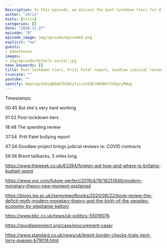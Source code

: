 ```yaml
---
Description: In this episode, we discuss the post-lockdown tiers for different regions of the UK, latest spending review, the Priti Patel bullying report, the Goodlaw project's court cases seeking judicial review of COVID procurement contracts and the Brexit test that caused 5-mile tailbacks in Kent.
author: "chris"
hosts: [chris]
categories: []
date: "2020-11-27"
episode: "8"
episode_image: img/episode/episode8.png
explicit: "no"
guests:
- pmoorhouse
images:
- img/episode/default-social.jpg
news_keywords: []
title: Post-lockdown tiers, Priti Patel report, Goodlaw judicial reviews, tailbacks in Kent.
truncate: ""
youtube: ""
spotify: 4eprxgi5ebygNQwE5bIWIy?si=iXI9EJOKQNGfVVDgcyPWwg
---
```


Timestamps: 

00:45 But she's very hard working

01:02 Post-lockdown tiers

18:48 The spending review

37:54  Priti Patel bullying report

47:34 Goodlaw project brings judicial reviews re: COVID contracts

56:56 Brexit tailbacks, 5 miles long

https://www.theweek.co.uk/63394/foreign-aid-how-and-where-is-britains-budget-spent

https://www.vox.com/future-perfect/2019/4/16/18251646/modern-monetary-theory-new-moment-explained

https://blogs.lse.ac.uk/lsereviewofbooks/2020/06/22/book-review-the-deficit-myth-modern-monetary-theory-and-the-birth-of-the-peoples-economy-by-stephanie-kelton/

https://www.bbc.co.uk/news/uk-politics-55016076

https://goodlawproject.org/case/procurement-case/

https://www.standard.co.uk/news/uk/brexit-border-checks-trials-kent-lorry-queues-b79016.html

